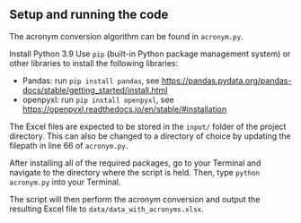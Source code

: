 ## Setup and running the code
The acronym conversion algorithm can be found in `acronym.py`.

Install Python 3.9
Use `pip` (built-in Python package management system) or other libraries to install the following libraries: 
- Pandas: run `pip install pandas`, see https://pandas.pydata.org/pandas-docs/stable/getting_started/install.html
- openpyxl: run `pip install openpyxl`, see https://openpyxl.readthedocs.io/en/stable/#installation

The Excel files are expected to be stored in the `input/` folder of the project directory. This can also be changed to a directory of choice by updating the filepath in line 66 of `acronym.py`.

After installing all of the required packages, go to your Terminal and navigate to the directory where the script is held. Then, type `python acronym.py` into your Terminal.

The script will then perform the acronym conversion and output the resulting Excel file to `data/data_with_acronyms.xlsx`.
